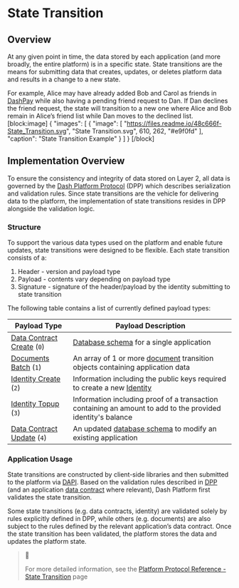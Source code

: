 # State Transition

## Overview

At any given point in time, the data stored by each application (and more broadly, the entire platform) is in a specific state. State transitions are the means for submitting data that creates, updates, or deletes platform data and results in a change to a new state.

For example, Alice may have already added Bob and Carol as friends in [DashPay](explanation-dashpay) while also having a pending friend request to Dan. If Dan declines the friend request, the state will transition to a new one where Alice and Bob remain in Alice’s friend list while Dan moves to the declined list.
[block:image]
{
  "images": [
    {
      "image": [
        "https://files.readme.io/48c666f-State_Transition.svg",
        "State Transition.svg",
        610,
        262,
        "#e9f0fd"
      ],
      "caption": "State Transition Example"
    }
  ]
}
[/block]

## Implementation Overview

To ensure the consistency and integrity of data stored on Layer 2, all data is governed by the [Dash Platform Protocol](explanation-platform-protocol) (DPP) which describes serialization and validation rules. Since state transitions are the vehicle for delivering data to the platform, the implementation of state transitions resides in DPP alongside the validation logic. 

### Structure

To support the various data types used on the platform and enable future updates, state transitions were designed to be flexible. Each state transition consists of a:

1. Header - version and payload type
2. Payload - contents vary depending on payload type
3. Signature - signature of the header/payload by the identity submitting to state transition

The following table contains a list of currently defined payload types:

| Payload Type | Payload Description |
| - | - |
| [Data Contract Create](platform-protocol-reference-data-contract#data-contract-creation) (`0`) | [Database schema](explanation-platform-protocol-data-contract) for a single application |
| [Documents Batch](platform-protocol-reference-document#document-submission) (`1`) | An array of 1 or more [document](explanation-platform-protocol-document) transition objects containing application data |
| [Identity Create](platform-protocol-reference-identity#identity-creation) (`2`) | Information including the public keys required to create a new [Identity](explanation-identity) |
| [Identity Topup](platform-protocol-reference-identity#identity-topup) (`3`) | Information including proof of a transaction containing an amount to add to the provided identity's balance |
| [Data Contract Update](platform-protocol-reference-data-contract#data-contract-update) (`4`) | An updated [database schema](explanation-platform-protocol-data-contract) to modify an existing application |

### Application Usage

State transitions are constructed by client-side libraries and then submitted to the platform via [DAPI](explanation-dapi). Based on the validation rules described in [DPP](explanation-platform-protocol) (and an application [data contract](explanation-platform-protocol-data-contract) where relevant), Dash Platform first validates the state transition. 

Some state transitions (e.g. data contracts, identity) are validated solely by rules explicitly defined in DPP, while others (e.g. documents) are also subject to the rules defined by the relevant application’s data contract. Once the state transition has been validated, the platform stores the data and updates the platform state.

> 📘
>
> For more detailed information, see the [Platform Protocol Reference - State Transition](platform-protocol-reference-state-transition) page